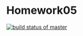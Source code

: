 # Homework05


[![build status of master](https://travis-ci.org/FastCashHash/Homework05.svg?branch=master)](https://travis-ci.org/FastCashHash/Homework05)
